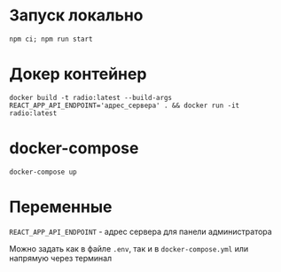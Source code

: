 # Запуск локально

`npm ci; npm run start`

# Докер контейнер

`docker build -t radio:latest --build-args REACT_APP_API_ENDPOINT='адрес_сервера' . && docker run -it radio:latest`

# docker-compose

`docker-compose up`

# Переменные

`REACT_APP_API_ENDPOINT` - адрес сервера для панели администратора

Можно задать как в файле `.env`, так и в `docker-compose.yml` или напрямую через терминал
